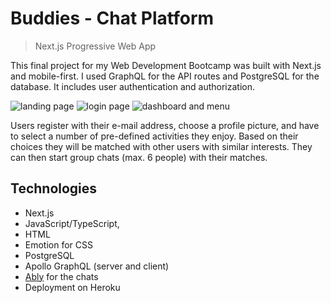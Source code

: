 # Buddies - Chat Platform

> Next.js Progressive Web App

This final project for my Web Development Bootcamp was built with Next.js and mobile-first. I used GraphQL for the API routes and PostgreSQL for the database. It includes user authentication and authorization.

![landing page](/public/frontscreen.png)
![login page](/public/login.png)
![dashboard and menu](/public/menu.png)

Users register with their e-mail address, choose a profile picture, and have to select a number of pre-defined activities they enjoy. Based on their choices they will be matched with other users with similar interests. They can then start group chats (max. 6 people) with their matches.

## Technologies

- Next.js
- JavaScript/TypeScript,
- HTML
- Emotion for CSS
- PostgreSQL
- Apollo GraphQL (server and client)
- [Ably](https://ably.com/) for the chats
- Deployment on Heroku
